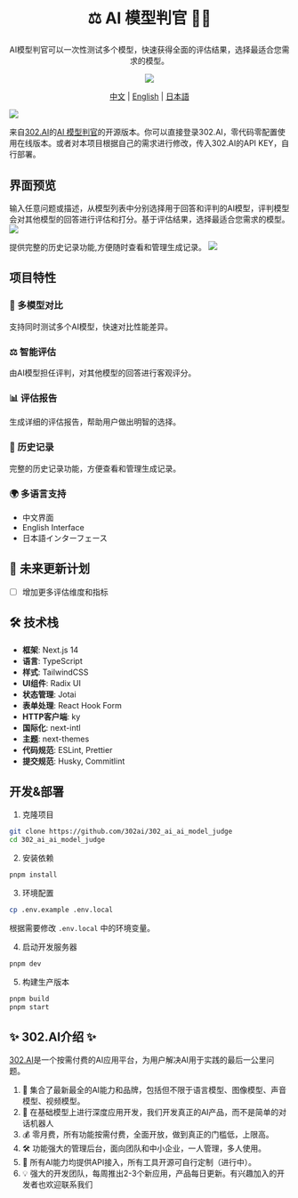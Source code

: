 # <p align="center"> ⚖️ AI 模型判官 🚀✨</p>

<p align="center">AI模型判官可以一次性测试多个模型，快速获得全面的评估结果，选择最适合您需求的模型。</p>

<p align="center"><a href="https://302.ai/product/detail/69" target="blank"><img src="https://file.302.ai/gpt/imgs/github/20250102/72a57c4263944b73bf521830878ae39a.png" /></a></p >

<p align="center"><a href="README_zh.md">中文</a> | <a href="README.md">English</a> | <a href="README_ja.md">日本語</a></p>

![](docs/302_judge.png)

来自[302.AI](https://302.ai)的[AI 模型判官](https://302.ai/product/detail/69)的开源版本。你可以直接登录302.AI，零代码零配置使用在线版本。或者对本项目根据自己的需求进行修改，传入302.AI的API KEY，自行部署。

## 界面预览
输入任意问题或描述，从模型列表中分别选择用于回答和评判的AI模型，评判模型会对其他模型的回答进行评估和打分。基于评估结果，选择最适合您需求的模型。      
![](docs/302_AI_Model_Judge_screenshot_01.png)

提供完整的历史记录功能,方便随时查看和管理生成记录。
![](docs/302_AI_Model_Judge_screenshot_02.png)           
      
 
## 项目特性
### 🤖 多模型对比
支持同时测试多个AI模型，快速对比性能差异。
### ⚖️ 智能评估
由AI模型担任评判，对其他模型的回答进行客观评分。
### 📊 评估报告
生成详细的评估报告，帮助用户做出明智的选择。
### 📝 历史记录
完整的历史记录功能，方便查看和管理生成记录。
### 🌍 多语言支持
  - 中文界面
  - English Interface
  - 日本語インターフェース

## 🚩 未来更新计划
- [ ] 增加更多评估维度和指标


## 🛠️ 技术栈

- **框架**: Next.js 14
- **语言**: TypeScript
- **样式**: TailwindCSS
- **UI组件**: Radix UI
- **状态管理**: Jotai
- **表单处理**: React Hook Form
- **HTTP客户端**: ky
- **国际化**: next-intl
- **主题**: next-themes
- **代码规范**: ESLint, Prettier
- **提交规范**: Husky, Commitlint

## 开发&部署
1. 克隆项目
```bash
git clone https://github.com/302ai/302_ai_ai_model_judge
cd 302_ai_ai_model_judge
```

2. 安装依赖
```bash
pnpm install
```

3. 环境配置
```bash
cp .env.example .env.local
```
根据需要修改 `.env.local` 中的环境变量。

4. 启动开发服务器
```bash
pnpm dev
```

5. 构建生产版本
```bash
pnpm build
pnpm start
```

## ✨ 302.AI介绍 ✨
[302.AI](https://302.ai)是一个按需付费的AI应用平台，为用户解决AI用于实践的最后一公里问题。
1. 🧠 集合了最新最全的AI能力和品牌，包括但不限于语言模型、图像模型、声音模型、视频模型。
2. 🚀 在基础模型上进行深度应用开发，我们开发真正的AI产品，而不是简单的对话机器人
3. 💰 零月费，所有功能按需付费，全面开放，做到真正的门槛低，上限高。
4. 🛠 功能强大的管理后台，面向团队和中小企业，一人管理，多人使用。
5. 🔗 所有AI能力均提供API接入，所有工具开源可自行定制（进行中）。
6. 💡 强大的开发团队，每周推出2-3个新应用，产品每日更新。有兴趣加入的开发者也欢迎联系我们
